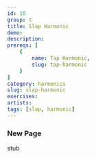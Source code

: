 ```yaml
---
id: 10
group: t
title: Slap Harmonic
demo: 
description:
prereqs: [
    {
        name: Tap Harmonic,
        slug: tap-harmonic
    }
]
category: harmonics
slug: slap-harmonic
exercises:
artists: 
tags: [slap, harmonic]
---
```


### New Page

stub
